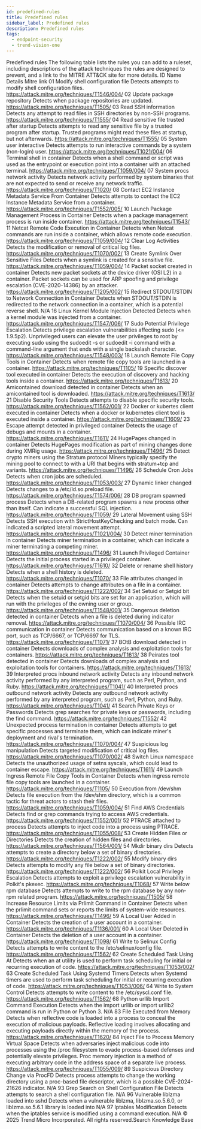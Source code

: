```yaml
---
id: predefined-rules
title: Predefined rules
sidebar_label: Predefined rules
description: Predefined rules
tags:
  - endpoint-security
  - trend-vision-one
---
```


 Predefined rules The following table lists the rules you can add to a ruleset, including descriptions of the attack techniques the rules are designed to prevent, and a link to the MITRE ATT&CK site for more details. ID Name Details Mitre link 01 Modify shell configuration file Detects attempts to modify shell configuration files. https://attack.mitre.org/techniques/T1546/004/ 02 Update package repository Detects when package repositories are updated. https://attack.mitre.org/techniques/T1505/ 03 Read SSH information Detects any attempt to read files in SSH directories by non-SSH programs. https://attack.mitre.org/techniques/T1555/ 04 Read sensitive file trusted after startup Detects attempts to read any sensitive file by a trusted program after startup. Trusted programs might read these files at startup, but not afterwards. https://attack.mitre.org/techniques/T1555/ 05 System user interactive Detects attempts to run interactive commands by a system (non-login) user. https://attack.mitre.org/techniques/T1021/004/ 06 Terminal shell in container Detects when a shell command or script was used as the entrypoint or execution point into a container with an attached terminal. https://attack.mitre.org/techniques/T1059/004/ 07 System procs network activity Detects network activity performed by system binaries that are not expected to send or receive any network traffic. https://attack.mitre.org/techniques/T1020/ 08 Contact EC2 Instance Metadata Service From Container Detects attempts to contact the EC2 Instance Metadata Service from a container. https://attack.mitre.org/techniques/T1552/005/ 10 Launch Package Management Process in Container Detects when a package management process is run inside container. https://attack.mitre.org/techniques/T1543/ 11 Netcat Remote Code Execution in Container Detects when Netcat commands are run inside a container, which allows remote code execution. https://attack.mitre.org/techniques/T1059/004/ 12 Clear Log Activities Detects the modification or removal of critical log files. https://attack.mitre.org/techniques/T1070/002/ 13 Create Symlink Over Sensitive Files Detects when a symlink is created for a sensitive file. https://attack.mitre.org/techniques/T1059/004/ 14 Packet socket created in container Detects new packet sockets at the device driver (OSI L2) in a container. Packet sockets can be used for ARP spoofing and privilege escalation (CVE-2020-14386) by an attacker. https://attack.mitre.org/techniques/T1205/002/ 15 Redirect STDOUT/STDIN to Network Connection in Container Detects when STDOUT/STDIN is redirected to the network connection in a container, which is a potential reverse shell. N/A 16 Linux Kernel Module Injection Detected Detects when a kernel module was injected from a container. https://attack.mitre.org/techniques/T1547/006/ 17 Sudo Potential Privilege Escalation Detects privilege escalation vulnerabilities affecting sudo (<= 1.9.5p2). Unprivileged users can elevate the user privileges to root by executing sudo using the sudoedit -s or sudoedit -i command with a command-line argument that ends with a single backslash character. https://attack.mitre.org/techniques/T1548/003/ 18 Launch Remote File Copy Tools in Container Detects when remote file copy tools are launched in a container. https://attack.mitre.org/techniques/T1105/ 19 Specific discover tool executed in container Detects the execution of discovery and hacking tools inside a container. https://attack.mitre.org/techniques/T1613/ 20 Amicontained download detected in container Detects when an amicontained tool is downloaded. https://attack.mitre.org/techniques/T1613/ 21 Disable Security Tools Detects attempts to disable specific security tools. https://attack.mitre.org/techniques/T1562/001/ 22 Docker or kubertes client executed in container Detects when a docker or kubernetes client tool is executed inside a container. https://attack.mitre.org/techniques/T1609/ 23 Escape attempt detected in privileged container Detects the usage of debugs and mounts in a container. https://attack.mitre.org/techniques/T1611/ 24 HugePages changed in container Detects HugePages modification as part of mining changes done during XMRig usage. https://attack.mitre.org/techniques/T1496/ 25 Detect crypto miners using the Stratum protocol Miners typically specify the mining pool to connect to with a URI that begins with stratum+tcp and variants. https://attack.mitre.org/techniques/T1496/ 26 Schedule Cron Jobs Detects when cron jobs are scheduled. https://attack.mitre.org/techniques/T1053/003/ 27 Dynamic linker changed Detects changes to a /etc/ld.so.preload file. https://attack.mitre.org/techniques/T1574/006/ 28 DB program spawned process Detects when a DB-related program spawns a new process other than itself. Can indicate a successful SQL injection. https://attack.mitre.org/techniques/T1059/ 29 Lateral Movement using SSH Detects SSH execution with StrictHostKeyChecking and batch mode. Can indicated a scripted lateral movement attempt. https://attack.mitre.org/techniques/T1021/004/ 30 Detect miner termination in container Detects miner termination in a container, which can indicate a miner terminating a competing miner. https://attack.mitre.org/techniques/T1496/ 31 Launch Privileged Container Detects the initial process started in a privileged container. https://attack.mitre.org/techniques/T1610/ 32 Delete or rename shell history Detects when a shell history is deleted. https://attack.mitre.org/techniques/T1070/ 33 File attributes changed in container Detects attempts to change attributes on a file in a container. https://attack.mitre.org/techniques/T1222/002/ 34 Set Setuid or Setgid bit Detects when the setuid or setgid bits are set for an application, which will run with the privileges of the owning user or group. https://attack.mitre.org/techniques/T1548/001/ 35 Dangerous deletion detected in container Detects when a file is deleted during indicator removal. https://attack.mitre.org/techniques/T1070/004/ 36 Possible IRC communication in container Detects communication based on a known IRC port, such as TCP/6667, or TCP/6697 for TLS. https://attack.mitre.org/techniques/T1071/ 37 BOtB download detected in container Detects downloads of complex analysis and exploitation tools for containers. https://attack.mitre.org/techniques/T1613/ 38 Peirates tool detected in container Detects downloads of complex analysis and exploitation tools for containers. https://attack.mitre.org/techniques/T1613/ 39 Interpreted procs inbound network activity Detects any inbound network activity performed by any interpreted program, such as Perl, Python, and Ruby. https://attack.mitre.org/techniques/T1041/ 40 Interpreted procs outbound network activity Detects any outbound network activity performed by any interpreted program, such as Perl, Python, and Ruby. https://attack.mitre.org/techniques/T1041/ 41 Search Private Keys or Passwords Detects grep searches for private keys or passwords, including the find command. https://attack.mitre.org/techniques/T1552/ 42 Unexpected process termination in container Detects attempts to get specific processes and terminate them, which can indicate miner's deployment and rival's termination. https://attack.mitre.org/techniques/T1070/004/ 47 Suspicious log manipulation Detects targeted modification of critical log files. https://attack.mitre.org/techniques/T1070/002/ 48 Switch Linux namespace Detects the unauthorized usage of setns syscals, which could lead to container escape. https://attack.mitre.org/techniques/T1611/ 49 Launch Ingress Remote File Copy Tools in Container Detects when ingress remote file copy tools are launched in a container. https://attack.mitre.org/techniques/T1105/ 50 Execution from /dev/shm Detects file execution from the /dev/shm directory, which is a common tactic for threat actors to stash their files. https://attack.mitre.org/techniques/T1059/004/ 51 Find AWS Credentials Detects find or grep commands trying to access AWS credentials. https://attack.mitre.org/techniques/T1552/001/ 52 PTRACE attached to process Detects attempts to inject code into a process using PTRACE. https://attack.mitre.org/techniques/T1055/008/ 53 Create Hidden Files or Directories Detects the creation of hidden files and directories. https://attack.mitre.org/techniques/T1564/001/ 54 Mkdir binary dirs Detects attempts to create a directory below a set of binary directories. https://attack.mitre.org/techniques/T1222/002/ 55 Modify binary dirs Detects attempts to modify any file below a set of binary directories. https://attack.mitre.org/techniques/T1222/002/ 56 Polkit Local Privilege Escalation Detects attempts to exploit a privilege escalation vulnerability in Polkit's pkexec. https://attack.mitre.org/techniques/T1068/ 57 Write below rpm database Detects attempts to write to the rpm database by any non-rpm related program. https://attack.mitre.org/techniques/T1505/ 58 Increase Resource Limits via Prlimit Command in Container Detects when the prlimit command sets or reports the limits of system-wide resources. https://attack.mitre.org/techniques/T1496/ 59 A Local User Added in Container Detects the creation of a user account in a container. https://attack.mitre.org/techniques/T1136/001/ 60 A Local User Deleted in Container Detects the deletion of a user account in a container. https://attack.mitre.org/techniques/T1098/ 61 Write to Selinux Config Detects attempts to write content to the /etc/selinux/config file. https://attack.mitre.org/techniques/T1562/ 62 Create Scheduled Task Using At Detects when an at utility is used to perform task scheduling for initial or recurring execution of code. https://attack.mitre.org/techniques/T1053/002/ 63 Create Scheduled Task Using Systemd Timers Detects when Systemd timers are used to perform task scheduling for initial or recurring execution of code. https://attack.mitre.org/techniques/T1053/006/ 64 Write to System Control Detects attempts to write content to the /etc/syscl.conf file. https://attack.mitre.org/techniques/T1562/ 68 Python urllib Import Command Execution Detects when the import urllib or import urllib2 command is run in Python or Python 3. N/A 83 File Executed from Memory Detects when reflective code is loaded into a process to conceal the execution of malicious payloads. Reflective loading involves allocating and executing payloads directly within the memory of the process. https://attack.mitre.org/techniques/T1620/ 84 Inject File to Process Memory Virtual Space Detects when adversaries inject malicious code into processes using the /proc filesystem to evade process-based defenses and potentially elevate privileges. Proc memory injection is a method of executing arbitrary code in the address space of a separate live process. https://attack.mitre.org/techniques/T1055/009/ 89 Suspicious Directory Change via ProcFD Detects process attempts to change the working directory using a proc-based file descriptor, which is a possible CVE-2024-21626 indicator. N/A 93 Grep Search on Shell Configuration File Detects attempts to search a shell configuration file. N/A 96 Vulnerable liblzma loaded into sshd Detects when a vulnerable liblzma, liblzma.so.5.6.0, or liblzma.so.5.6.1 library is loaded into N/A 97 Iptables Modification Detects when the iptables service is modified using a command execution. N/A © 2025 Trend Micro Incorporated. All rights reserved.Search Knowledge Base
